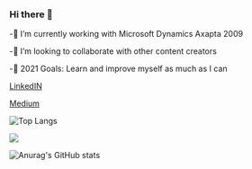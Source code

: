 ### Hi there 👋

-🔭 I’m currently working with Microsoft Dynamics Axapta 2009 

-👯  I’m looking to collaborate with other content creators

-🥅 2021 Goals: Learn and improve myself as much as I can

[LinkedIN](https://www.linkedin.com/in/filiz-g%C3%BCrsan-56685a151/)

[Medium]( https://filizzgursan.medium.com/)

![Top Langs](https://github-readme-stats.vercel.app/api/top-langs/?username=Filizgursan&theme=tokyonight)

![](https://visitor-badge.laobi.icu/badge?page_id=Filizgursan)

![Anurag's GitHub stats](https://github-readme-stats.vercel.app/api?username=Filizgursan&show_icons=true&theme=radical)



